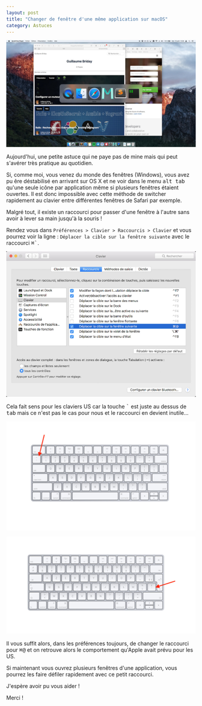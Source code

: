```yaml
---
layout: post
title: "Changer de fenêtre d'une même application sur macOS"
category: Astuces
---
```

![Exemple du alt tab classique](alt-tab.jpg)

Aujourd'hui, une petite astuce qui ne paye pas de mine mais qui peut s'avérer très pratique au quotidien.

Si, comme moi, vous venez du monde des fenêtres (Windows), vous avez pu êre déstabilisé en arrivant sur OS X et ne voir dans le menu <kbd>alt tab</kbd> qu'une seule icône par application même si plusieurs fenêtres étaient ouvertes. Il est donc impossible avec cette méthode de switcher rapidement au clavier entre différentes fenêtres de Safari par exemple.

Malgré tout, il existe un raccourci pour passer d'une fenêtre à l'autre sans avoir à lever sa main jusqu'à la souris !

Rendez vous dans `Préférences > Clavier > Raccourcis > Clavier` et vous pourrez voir la ligne : `Déplacer la cible sur la fenêtre suivante` avec le raccourci <kbd>⌘`</kbd>.

![Fenêtre de préférences du clavier](preferences-system-shortcut.jpg)

Cela fait sens pour les claviers US car la touche <kbd>`</kbd> est juste au dessus de <kbd>tab</kbd> mais ce n'est pas le cas pour nous et le raccourci en devient inutile...

![Le clavier Apple Américain](us-layout.jpg)

![Le clavier Apple Français](fr-layout.jpg)

Il vous suffit alors, dans les préférences toujours, de changer le raccourci pour <kbd>⌘@</kbd> et on retrouve alors le comportement qu'Apple avait prévu pour les US.

Si maintenant vous ouvrez plusieurs fenêtres d'une application, vous pourrez les faire défiler rapidement avec ce petit raccourci.

J'espère avoir pu vous aider !

Merci !
